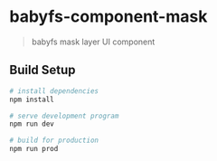 # babyfs-component-mask

> babyfs mask layer UI component

## Build Setup

``` bash
# install dependencies
npm install

# serve development program
npm run dev

# build for production
npm run prod
```
